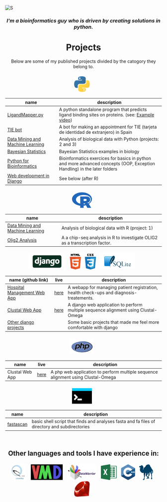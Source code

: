 <picture>
    <source media="(prefers-color-scheme: dark)" srcset="https://raw.githubusercontent.com/niqolla/niqolla/main/imgs/banner_dark.jpg"> 
    <source media="(prefers-color-scheme: light)" srcset="https://raw.githubusercontent.com/niqolla/niqolla/main/imgs/banner.png">
    <img alt="S">
</picture>

<h3 align="center"><i><b>I'm a bioinformatics guy who is driven by creating solutions  in python.</b></i></h3>

<h1 align="center">Projects</h1>
<p align="center">Below are some of my published projects divided by the catogory they belong to.</p>

<h3 align="center">
  <img src="./imgs/python.png" height="50" width="" style="margin-right: 10px">
</h3>

|name|description|
|---|---|
|<a href="https://formacio.bq.ub.edu/~u217733/LigandMapper/">LigandMapper.py</a>|A python standalone program that predicts ligand binding sites on proteins. (see: <a href="https://formacio.bq.ub.edu/~u217733/LigandMapper/video.html">Example video</a>)|
|<a href="https://github.com/niqolla/tie-spain">TIE bot</a>|A bot for making an appointment for TIE (tarjeta de identidad de extranjero) in Spain|
|<a href="https://github.com/niqolla/DataMining">Data Mining and Machine Learning</a>|Analysis of biological data with Python (projects: 2 and 3)|
|<a href="https://github.com/niqolla/bayesian_statistics_bioinformatics">Bayesian Statistics</a>|Bayesian Statistics examples in biology|
|<a href="https://github.com/niqolla/python_basics_and_OOP_exercises_bioinformatics">Python for Bioinformatics</a>|Bioinformatics exercices for basics in python and more advanced concepts (OOP, Exception Handling) in the later folders|
|<a href="https://github.com/niqolla#-1">Web development in Django</a>|See below (after R)|

<h3 align="center">
<img src="./imgs/R.png" height="50" width="" style="margin-right: 10px">
</h3>

|name|description|
|---|---|
|<a href="https://github.com/niqolla/DataMining">Data Mining and Machine Learning</a>|Analysis of biological data with R (project: 1)|
|<a href="https://github.com/niqolla/olig2">Olig2 Analysis</a>|A a chip-seq analysis in R to investigate OLIG2 as a transcription factor.|


<h3 align="center">
<img src="./imgs/django.png" height="50" width="" style="margin-right: 10px">
<img src="./imgs/html_css.png" height="50" width="" style="margin-right: 10px">
<img src="./imgs/sqllite.png" height="50" width="" style="margin-right: 10px">
</h3>

|name (github link)|live|description|
|---|---|---|
|<a href="https://github.com/niqolla/hospital_managment_app_django">Hospital Management Web App</a>|<a href="https://formacio.bq.ub.edu/u217733/medbook/start">here</a>|A webapp for managing patient registration, health check-ups and diagnosis-treatements.|
|<a href="https://github.com/niqolla/hospital_managment_app_django">Clustal Web App</a>|<a href="https://formacio.bq.ub.edu/u217733/medbook/start">here</a>|A django web application to perform multiple sequence alignment using Clustal-Omega|
|<a href="https://github.com/niqolla/django_projects">Other django projects</a>||Some basic projects that made me feel more comfortable with django |		

<h3 align="center">
<img src="./imgs/php.png" height="50" width="" style="margin-right: 10px">
</h3>

|name|live|description|
|---|---|---|
|Clustal Web App|<a href="https://formacio.bq.ub.edu/~u217733/clustal.php">here</a>|A php web application to perform multiple sequence alignment using Clustal-Omega|


<h3 align="center">
<img src="./imgs/bash.png" height="50" width="" style="margin-right: 10px">
</h3>

|name|description|
|---|---|
|<a href="https://github.com/niqolla/fastascan">fastascan</a>|basic shell script that finds and analyses fasta and fa files of directory and subdirectories|

<br>
		
<h2 align="center">Other languages and tools I have experience in:</h2>
<h3 align="center">
<img src="./imgs/chimera.png" height="50" width="" style="margin-right: 10px">
<img src="./imgs/vmd.png" height="50" width="" style="margin-right: 10px">
<img src="./imgs/DataWarrior.png" height="50" width="" style="margin-right: 10px">
<img src="./imgs/excel.png" height="50" width="" style="margin-right: 10px">
<img src="./imgs/cpp.png" height="50" width="" style="margin-right: 10px">
<img src="./imgs/perl.png" height="50" width="" style="margin-right: 10px">
<img src="./imgs/ruby.png" height="50" width="" style="margin-right: 10px">
</h3>